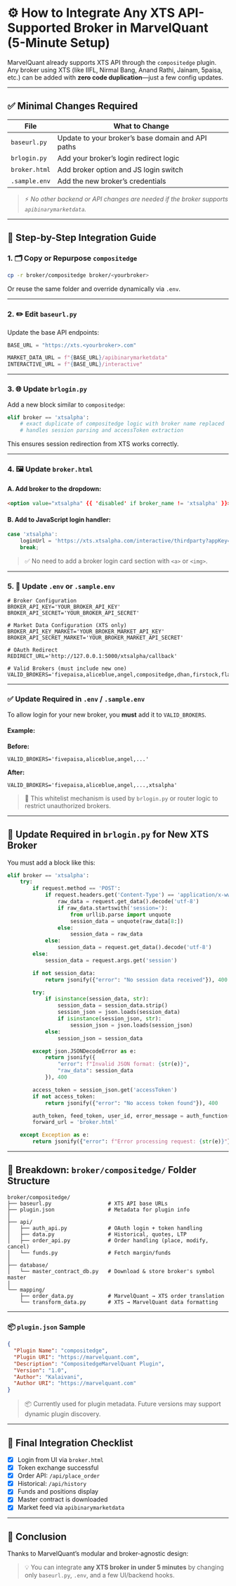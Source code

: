 # ⚙️ How to Integrate Any XTS API-Supported Broker in MarvelQuant (5-Minute Setup)

MarvelQuant already supports XTS API through the `compositedge` plugin. Any broker using XTS (like IIFL, Nirmal Bang, Anand Rathi, Jainam, 5paisa, etc.) can be added with **zero code duplication**—just a few config updates.

---

## ✅ Minimal Changes Required

| File            | What to Change                                      |
|-----------------|-----------------------------------------------------|
| `baseurl.py`    | Update to your broker’s base domain and API paths   |
| `brlogin.py`    | Add your broker’s login redirect logic              |
| `broker.html`   | Add broker option and JS login switch               |
| `.sample.env`   | Add the new broker’s credentials                    |

> ⚡️ *No other backend or API changes are needed if the broker supports `apibinarymarketdata`.*

---

## 🧩 Step-by-Step Integration Guide

### 1. 🗂 Copy or Repurpose `compositedge`

```bash
cp -r broker/compositedge broker/<yourbroker>
```

Or reuse the same folder and override dynamically via `.env`.

---

### 2. ✏️ Edit `baseurl.py`

Update the base API endpoints:

```python
BASE_URL = "https://xts.<yourbroker>.com"

MARKET_DATA_URL = f"{BASE_URL}/apibinarymarketdata"
INTERACTIVE_URL = f"{BASE_URL}/interactive"
```

---

### 3. 🌐 Update `brlogin.py`

Add a new block similar to `compositedge`:

```python
elif broker == 'xtsalpha':
    # exact duplicate of compositedge logic with broker name replaced
    # handles session parsing and accessToken extraction
```

This ensures session redirection from XTS works correctly.

---

### 4. 🖼️ Update `broker.html`

#### A. Add broker to the dropdown:

```html
<option value="xtsalpha" {{ 'disabled' if broker_name != 'xtsalpha' }}>XTS Alpha {{ '(Disabled)' if broker_name != 'xtsalpha' }}</option>
```

#### B. Add to JavaScript login handler:

```javascript
case 'xtsalpha':
    loginUrl = 'https://xts.xtsalpha.com/interactive/thirdparty?appKey={{broker_api_key}}&returnURL={{ redirect_url }}';
    break;
```

> ✅ No need to add a broker login card section with `<a>` or `<img>`.

---

### 5. 🔐 Update `.env` or `.sample.env`

```env
# Broker Configuration
BROKER_API_KEY='YOUR_BROKER_API_KEY'
BROKER_API_SECRET='YOUR_BROKER_API_SECRET'

# Market Data Configuration (XTS only)
BROKER_API_KEY_MARKET='YOUR_BROKER_MARKET_API_KEY'
BROKER_API_SECRET_MARKET='YOUR_BROKER_MARKET_API_SECRET'

# OAuth Redirect
REDIRECT_URL='http://127.0.0.1:5000/xtsalpha/callback'

# Valid Brokers (must include new one)
VALID_BROKERS='fivepaisa,aliceblue,angel,compositedge,dhan,firstock,flattrade,fyers,icici,kotak,paytm,shoonya,upstox,zebu,zerodha,xtsalpha'
```

---

### ✅ Update Required in `.env` / `.sample.env`

To allow login for your new broker, you **must** add it to `VALID_BROKERS`.

#### Example:

**Before:**
```env
VALID_BROKERS='fivepaisa,aliceblue,angel,...'
```

**After:**
```env
VALID_BROKERS='fivepaisa,aliceblue,angel,...,xtsalpha'
```

> 🔐 This whitelist mechanism is used by `brlogin.py` or router logic to restrict unauthorized brokers.

---

## 🔁 Update Required in `brlogin.py` for New XTS Broker

You must add a block like this:

```python
elif broker == 'xtsalpha':
    try:
        if request.method == 'POST':
            if request.headers.get('Content-Type') == 'application/x-www-form-urlencoded':
                raw_data = request.get_data().decode('utf-8')
                if raw_data.startswith('session='):
                    from urllib.parse import unquote
                    session_data = unquote(raw_data[8:])
                else:
                    session_data = raw_data
            else:
                session_data = request.get_data().decode('utf-8')
        else:
            session_data = request.args.get('session')

        if not session_data:
            return jsonify({"error": "No session data received"}), 400

        try:
            if isinstance(session_data, str):
                session_data = session_data.strip()
                session_json = json.loads(session_data)
                if isinstance(session_json, str):
                    session_json = json.loads(session_json)
            else:
                session_json = session_data

        except json.JSONDecodeError as e:
            return jsonify({
                "error": f"Invalid JSON format: {str(e)}",
                "raw_data": session_data
            }), 400

        access_token = session_json.get('accessToken')
        if not access_token:
            return jsonify({"error": "No access token found"}), 400

        auth_token, feed_token, user_id, error_message = auth_function(access_token)
        forward_url = 'broker.html'

    except Exception as e:
        return jsonify({"error": f"Error processing request: {str(e)}"}), 500
```

---

## 📁 Breakdown: `broker/compositedge/` Folder Structure

```
broker/compositedge/
├── baseurl.py                  # XTS API base URLs
├── plugin.json                 # Metadata for plugin info
│
├── api/
│   ├── auth_api.py             # OAuth login + token handling
│   ├── data.py                 # Historical, quotes, LTP
│   ├── order_api.py            # Order handling (place, modify, cancel)
│   └── funds.py                # Fetch margin/funds
│
├── database/
│   └── master_contract_db.py   # Download & store broker's symbol master
│
└── mapping/
    ├── order_data.py           # MarvelQuant → XTS order translation
    └── transform_data.py       # XTS → MarvelQuant data formatting
```

---

### 📦 `plugin.json` Sample

```json
{
  "Plugin Name": "compositedge",
  "Plugin URI": "https://marvelquant.com",
  "Description": "CompositedgeMarvelQuant Plugin",
  "Version": "1.0",
  "Author": "Kalaivani",
  "Author URI": "https://marvelquant.com"
}
```

> 📦 Currently used for plugin metadata. Future versions may support dynamic plugin discovery.

---

## 🧪 Final Integration Checklist

- [x] Login from UI via `broker.html`
- [x] Token exchange successful
- [x] Order API: `/api/place_order`
- [x] Historical: `/api/history`
- [x] Funds and positions display
- [x] Master contract is downloaded
- [x] Market feed via `apibinarymarketdata`

---

## 🚀 Conclusion

Thanks to MarvelQuant’s modular and broker-agnostic design:

> 💡 You can integrate **any XTS broker in under 5 minutes** by changing only `baseurl.py`, `.env`, and a few UI/backend hooks.
